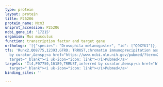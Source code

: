 ```yaml
---
type: protein
layout: protein
title: P25206
protein_name: Mcm3
uniprot_accession: P25206
ncbi_gene_id: '17215'
organism: Mus musculus
function: transcription factor and target gene
orthologs: '[{"species": "Drosophila melanogaster", "id": ["Q9XYU1"]}, {"species": "Caenorhabditis elegans", "id": ["Q9XVR7"]}, {"species": "Homo sapiens", "id": ["<a href=\"/protein/p25205\">P25205</a>"]}, {"species": "Rattus norvegicus", "id": ["D3ZFP4"]}]'
tfs: 'Runx2,Q08775,12393,GTRD; TRRUST,chromatin immunoprecipitation assay; inferred
  by curator,&ensp;<a href="https://www.ncbi.nlm.nih.gov/pubmed/?term=21676869%5Buid%5D+OR+29087512%5Buid%5D+OR+27924024%5Buid%5D"
  target="_blank"><i uk-icon="icon: link"></i>Pubmed</a>'
targets: 'Il4,P07750,16189,TRRUST,inferred by curator,&ensp;<a href="https://www.ncbi.nlm.nih.gov/pubmed/?term=29087512%5Buid%5D+OR+10069428%5Buid%5D"
  target="_blank"><i uk-icon="icon: link"></i>Pubmed</a>'
binding_sites: ''

---
```

